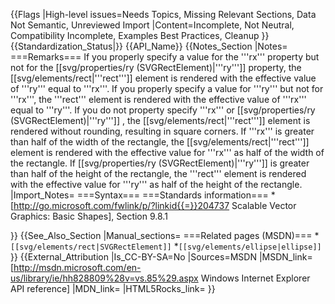 {{Flags
|High-level issues=Needs Topics, Missing Relevant Sections, Data Not Semantic, Unreviewed Import
|Content=Incomplete, Not Neutral, Compatibility Incomplete, Examples Best Practices, Cleanup
}}
{{Standardization_Status|}}
{{API_Name}}
{{Notes_Section
|Notes=
===Remarks===
If you  properly specify a  value  for  the '''rx'''  property but not for the  [[svg/properties/ry (SVGRectElement)|'''ry''']]  property,  the [[svg/elements/rect|'''rect''']] element is rendered with the effective value of '''ry'''   equal to '''rx'''. If  you  properly specify a  value  for '''ry''' but not for '''rx''',  the '''rect''' element is rendered with the effective value of '''rx'''  equal to '''ry'''.
If you do not property specify '''rx''' or [[svg/properties/ry (SVGRectElement)|'''ry''']] ,  the [[svg/elements/rect|'''rect''']] element is rendered  without  rounding, resulting in square corners.
If '''rx''' is greater than half of the width of the rectangle,  the [[svg/elements/rect|'''rect''']] element is rendered with the effective value for '''rx''' as half of the width of the rectangle. If [[svg/properties/ry (SVGRectElement)|'''ry''']] is greater than half of the height of the rectangle,  the '''rect''' element is rendered with the effective value for '''ry''' as half of the height of the rectangle.
|Import_Notes=
===Syntax===
===Standards information===
*[http://go.microsoft.com/fwlink/p/?linkid{{=}}204737 Scalable Vector Graphics: Basic Shapes], Section 9.8.1


}}
{{See_Also_Section
|Manual_sections=
===Related pages (MSDN)===
*<code>[[svg/elements/rect|SVGRectElement]]</code>
*<code>[[svg/elements/ellipse|ellipse]]</code>
}}
{{External_Attribution
|Is_CC-BY-SA=No
|Sources=MSDN
|MSDN_link=[http://msdn.microsoft.com/en-us/library/ie/hh828809%28v=vs.85%29.aspx Windows Internet Explorer API reference]
|MDN_link=
|HTML5Rocks_link=
}}